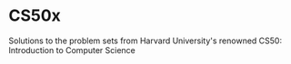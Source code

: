# CS50x
Solutions to the  problem sets from Harvard University's renowned CS50: Introduction to Computer Science
